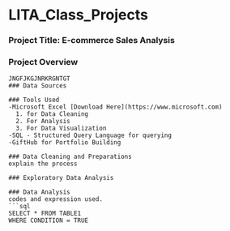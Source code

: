 # LITA_Class_Projects

### Project Title: E-commerce Sales Analysis

### Project Overview
```
JNGFJKGJNRKRGNTGT
### Data Sources

### Tools Used
-Microsoft Excel [Download Here](https://www.microsoft.com)
  1. for Data Cleaning
  2. For Analysis
  3. For Data Visualization
-SQL - Structured Query Language for querying
-GiftHub for Portfolio Building

### Data Cleaning and Preparations
explain the process

### Exploratory Data Analysis

### Data Analysis
codes and expression used.
```sql
SELECT * FROM TABLE1
WHERE CONDITION = TRUE
```
